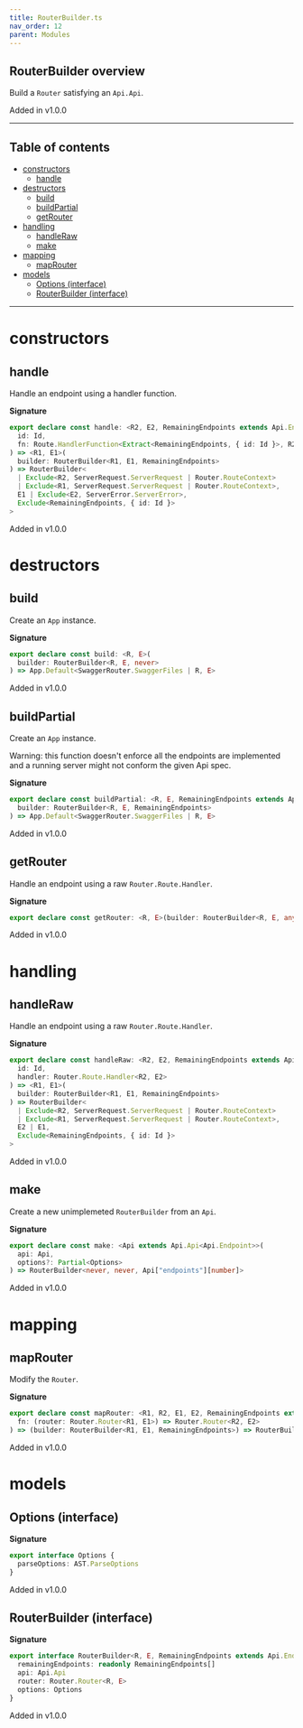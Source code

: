 ```yaml
---
title: RouterBuilder.ts
nav_order: 12
parent: Modules
---
```


## RouterBuilder overview

Build a `Router` satisfying an `Api.Api`.

Added in v1.0.0

---

<h2 class="text-delta">Table of contents</h2>

- [constructors](#constructors)
  - [handle](#handle)
- [destructors](#destructors)
  - [build](#build)
  - [buildPartial](#buildpartial)
  - [getRouter](#getrouter)
- [handling](#handling)
  - [handleRaw](#handleraw)
  - [make](#make)
- [mapping](#mapping)
  - [mapRouter](#maprouter)
- [models](#models)
  - [Options (interface)](#options-interface)
  - [RouterBuilder (interface)](#routerbuilder-interface)

---

# constructors

## handle

Handle an endpoint using a handler function.

**Signature**

```ts
export declare const handle: <R2, E2, RemainingEndpoints extends Api.Endpoint, Id extends RemainingEndpoints["id"]>(
  id: Id,
  fn: Route.HandlerFunction<Extract<RemainingEndpoints, { id: Id }>, R2, E2>
) => <R1, E1>(
  builder: RouterBuilder<R1, E1, RemainingEndpoints>
) => RouterBuilder<
  | Exclude<R2, ServerRequest.ServerRequest | Router.RouteContext>
  | Exclude<R1, ServerRequest.ServerRequest | Router.RouteContext>,
  E1 | Exclude<E2, ServerError.ServerError>,
  Exclude<RemainingEndpoints, { id: Id }>
>
```

Added in v1.0.0

# destructors

## build

Create an `App` instance.

**Signature**

```ts
export declare const build: <R, E>(
  builder: RouterBuilder<R, E, never>
) => App.Default<SwaggerRouter.SwaggerFiles | R, E>
```

Added in v1.0.0

## buildPartial

Create an `App` instance.

Warning: this function doesn't enforce all the endpoints are implemented and
a running server might not conform the given Api spec.

**Signature**

```ts
export declare const buildPartial: <R, E, RemainingEndpoints extends Api.Endpoint>(
  builder: RouterBuilder<R, E, RemainingEndpoints>
) => App.Default<SwaggerRouter.SwaggerFiles | R, E>
```

Added in v1.0.0

## getRouter

Handle an endpoint using a raw `Router.Route.Handler`.

**Signature**

```ts
export declare const getRouter: <R, E>(builder: RouterBuilder<R, E, any>) => Router.Router<R, E>
```

Added in v1.0.0

# handling

## handleRaw

Handle an endpoint using a raw `Router.Route.Handler`.

**Signature**

```ts
export declare const handleRaw: <R2, E2, RemainingEndpoints extends Api.Endpoint, Id extends RemainingEndpoints["id"]>(
  id: Id,
  handler: Router.Route.Handler<R2, E2>
) => <R1, E1>(
  builder: RouterBuilder<R1, E1, RemainingEndpoints>
) => RouterBuilder<
  | Exclude<R2, ServerRequest.ServerRequest | Router.RouteContext>
  | Exclude<R1, ServerRequest.ServerRequest | Router.RouteContext>,
  E2 | E1,
  Exclude<RemainingEndpoints, { id: Id }>
>
```

Added in v1.0.0

## make

Create a new unimplemeted `RouterBuilder` from an `Api`.

**Signature**

```ts
export declare const make: <Api extends Api.Api<Api.Endpoint>>(
  api: Api,
  options?: Partial<Options>
) => RouterBuilder<never, never, Api["endpoints"][number]>
```

Added in v1.0.0

# mapping

## mapRouter

Modify the `Router`.

**Signature**

```ts
export declare const mapRouter: <R1, R2, E1, E2, RemainingEndpoints extends Api.Endpoint>(
  fn: (router: Router.Router<R1, E1>) => Router.Router<R2, E2>
) => (builder: RouterBuilder<R1, E1, RemainingEndpoints>) => RouterBuilder<R2, E2, RemainingEndpoints>
```

Added in v1.0.0

# models

## Options (interface)

**Signature**

```ts
export interface Options {
  parseOptions: AST.ParseOptions
}
```

Added in v1.0.0

## RouterBuilder (interface)

**Signature**

```ts
export interface RouterBuilder<R, E, RemainingEndpoints extends Api.Endpoint> extends Pipeable.Pipeable {
  remainingEndpoints: readonly RemainingEndpoints[]
  api: Api.Api
  router: Router.Router<R, E>
  options: Options
}
```

Added in v1.0.0
